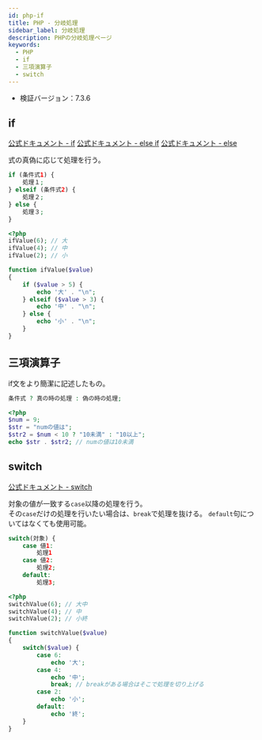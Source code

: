 ```yaml
---
id: php-if
title: PHP - 分岐処理
sidebar_label: 分岐処理
description: PHPの分岐処理ページ
keywords:
  - PHP
  - if
  - 三項演算子
  - switch
---
```


- 検証バージョン：7.3.6

## if
[公式ドキュメント - if](https://www.php.net/manual/ja/control-structures.if.php)
[公式ドキュメント - else if](https://www.php.net/manual/ja/control-structures.elseif.php)
[公式ドキュメント - else](https://www.php.net/manual/ja/control-structures.else.php)

式の真偽に応じて処理を行う。

```php
if (条件式1) {
    処理１;
} elseif (条件式2) {
    処理２;
} else {
    処理３;
}
```
```php
<?php
ifValue(6); // 大
ifValue(4); // 中
ifValue(2); // 小

function ifValue($value)
{
    if ($value > 5) {
        echo '大' . "\n";
    } elseif ($value > 3) {
        echo '中' . "\n";
    } else {
        echo '小' . "\n";
    }
}
```

## 三項演算子
if文をより簡潔に記述したもの。

```php
条件式 ? 真の時の処理 : 偽の時の処理;
```
```php
<?php
$num = 9;
$str = "numの値は";
$str2 = $num < 10 ? "10未満" : "10以上";
echo $str . $str2; // numの値は10未満
```

## switch
[公式ドキュメント - switch](https://www.php.net/manual/ja/control-structures.switch.php)

対象の値が一致する`case`以降の処理を行う。  
その`case`だけの処理を行いたい場合は、`break`で処理を抜ける。
`default`句についてはなくても使用可能。

```php
switch(対象) {
    case 値1:
        処理1
    case 値2:
        処理2;
    default:
        処理3;
```
```php
<?php
switchValue(6); // 大中
switchValue(4); // 中
switchValue(2); // 小終

function switchValue($value)
{
    switch($value) {
        case 6:
            echo '大';
        case 4:
            echo '中';
            break; // breakがある場合はそこで処理を切り上げる
        case 2:
            echo '小';
        default:
            echo '終';
    }
}
```